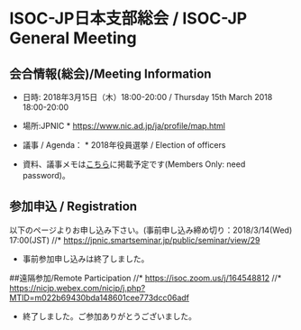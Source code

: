 # ISOC-JP日本支部総会 / ISOC-JP General Meeting

## 会合情報(総会)/Meeting Information
*  日時: 2018年3月15日（木）18:00-20:00 / Thursday 15th March 2018 18:00-20:00
*  場所:JPNIC
       *  https://www.nic.ad.jp/ja/profile/map.html

*  議事 / Agenda： 
       *  2018年役員選挙 / Election of officers

*  資料、議事メモは[こちら](http://www.isoc.jp/members/wiki.cgi?page=20180315GM)に掲載予定です(Members Only: need password)。

## 参加申込 / Registration
以下のページよりお申し込み下さい。(事前申し込み締め切り：2018/3/14(Wed) 17:00(JST)
//* https://jpnic.smartseminar.jp/public/seminar/view/29
*  事前参加申し込みは終了しました。

##遠隔参加/Remote Participation
//* https://isoc.zoom.us/j/164548812
//* https://nicjp.webex.com/nicjp/j.php?MTID=m022b69430bda148601cee773dcc06adf
* 終了しました。ご参加ありがとうございました。

